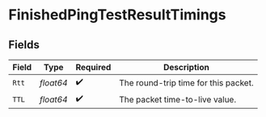 # FinishedPingTestResultTimings


## Fields

| Field                                | Type                                 | Required                             | Description                          |
| ------------------------------------ | ------------------------------------ | ------------------------------------ | ------------------------------------ |
| `Rtt`                                | *float64*                            | :heavy_check_mark:                   | The round-trip time for this packet. |
| `TTL`                                | *float64*                            | :heavy_check_mark:                   | The packet time-to-live value.       |